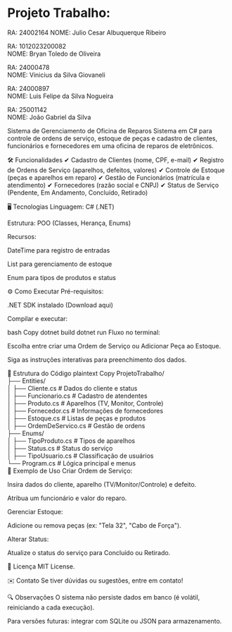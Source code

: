 # Projeto Trabalho:
RA: 24002164
NOME: Julio Cesar Albuquerque Ribeiro

RA: 1012023200082	
NOME: Bryan Toledo de Oliveira

RA: 24000478	
NOME: Vinicius da Silva Giovaneli

RA: 24000897	
NOME: Luis Felipe da Silva Nogueira

RA: 25001142	
NOME: João Gabriel da Silva

 Sistema de Gerenciamento de Oficina de Reparos
Sistema em C# para controle de ordens de serviço, estoque de peças e cadastro de clientes, funcionários e fornecedores em uma oficina de reparos de eletrônicos.

🛠️ Funcionalidades
✔ Cadastro de Clientes (nome, CPF, e-mail)
✔ Registro de Ordens de Serviço (aparelhos, defeitos, valores)
✔ Controle de Estoque (peças e aparelhos em reparo)
✔ Gestão de Funcionários (matrícula e atendimento)
✔ Fornecedores (razão social e CNPJ)
✔ Status de Serviço (Pendente, Em Andamento, Concluído, Retirado)

🖥️ Tecnologias
Linguagem: C# (.NET)

Estrutura: POO (Classes, Herança, Enums)

Recursos:

DateTime para registro de entradas

List<T> para gerenciamento de estoque

Enum para tipos de produtos e status

⚙️ Como Executar
Pré-requisitos:

.NET SDK instalado (Download aqui)

Compilar e executar:

bash
Copy
dotnet build
dotnet run
Fluxo no terminal:

Escolha entre criar uma Ordem de Serviço ou Adicionar Peça ao Estoque.

Siga as instruções interativas para preenchimento dos dados.

📂 Estrutura do Código
plaintext
Copy
ProjetoTrabalho/  
├── Entities/  
│   ├── Cliente.cs          # Dados do cliente e status  
│   ├── Funcionario.cs      # Cadastro de atendentes  
│   ├── Produto.cs          # Aparelhos (TV, Monitor, Controle)  
│   ├── Fornecedor.cs       # Informações de fornecedores  
│   ├── Estoque.cs          # Listas de peças e produtos  
│   ├── OrdemDeServico.cs   # Gestão de ordens  
├── Enums/  
│   ├── TipoProduto.cs      # Tipos de aparelhos  
│   ├── Status.cs           # Status do serviço  
│   ├── TipoUsuario.cs      # Classificação de usuários  
└── Program.cs              # Lógica principal e menus  
🎯 Exemplo de Uso
Criar Ordem de Serviço:

Insira dados do cliente, aparelho (TV/Monitor/Controle) e defeito.

Atribua um funcionário e valor do reparo.

Gerenciar Estoque:

Adicione ou remova peças (ex: "Tela 32", "Cabo de Força").

Alterar Status:

Atualize o status do serviço para Concluído ou Retirado.

📝 Licença
MIT License.

✉️ Contato
Se tiver dúvidas ou sugestões, entre em contato!

🔍 Observações
O sistema não persiste dados em banco (é volátil, reiniciando a cada execução).

Para versões futuras: integrar com SQLite ou JSON para armazenamento.
